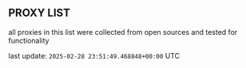 ## PROXY LIST

all proxies in this list were collected from open sources and tested for functionality

last update: `2025-02-28 23:51:49.468848+00:00` UTC